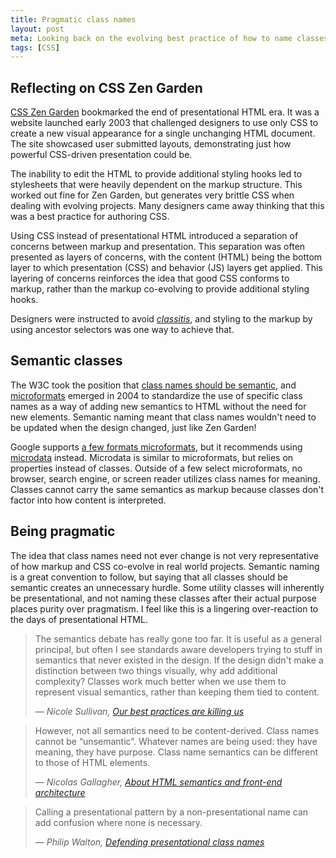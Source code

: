 ```yaml
---
title: Pragmatic class names
layout: post
meta: Looking back on the evolving best practice of how to name classes
tags: [CSS]
---
```


## Reflecting on CSS Zen Garden

[CSS Zen Garden](http://www.csszengarden.com/) bookmarked the end of presentational HTML era. It was a website launched early 2003 that challenged designers to use only CSS to create a new visual appearance for a single unchanging HTML document.  The site showcased user submitted layouts, demonstrating just how powerful CSS-driven presentation could be.

The inability to edit the HTML to provide additional styling hooks led to stylesheets that were heavily dependent on the markup structure. This worked out fine for Zen Garden, but generates very brittle CSS when dealing with evolving projects.  Many designers came away thinking that this was a best practice for authoring CSS.

Using CSS instead of presentational HTML introduced a separation of concerns between markup and presentation.  This separation was often presented as layers of concerns, with the content (HTML) being the bottom layer to which presentation (CSS) and behavior (JS) layers get applied.  This layering of concerns reinforces the idea that good CSS conforms to markup, rather than the markup co-evolving to provide additional styling hooks. 

Designers were instructed to avoid <em>[classitis](http://books.google.com/books?id=wUGTSdey6TwC&pg=PA184&lpg=PA184&dq=jeffrey+zeldman+classitis&source=bl&ots=bclYNIL3UW&sig=PBk96nV2mgiR4Ky4JxYdqvxCUzQ&hl=en&sa=X&ei=W-8XU4baB8HpoASazYCoDw&ved=0CDkQ6AEwAg#v=onepage&q=jeffrey%20zeldman%20classitis&f=false)</em>, and styling to the markup by using ancestor selectors was one way to achieve that.


## Semantic classes

The W3C took the position that [class names should be semantic](http://www.w3.org/QA/Tips/goodclassnames), and [microformats](http://en.wikipedia.org/wiki/Microformat) emerged in 2004 to standardize the use of specific class names as a way of adding new semantics to HTML without the need for new elements.  Semantic naming meant that class names wouldn't need to be updated when the design changed, just like Zen Garden!

Google supports [a few formats microformats](http://microformats.org/wiki/google-search), but it recommends using [microdata](http://schema.org/) instead.  Microdata is similar to microformats, but relies on properties instead of classes. Outside of a few select microformats, no browser, search engine, or screen reader utilizes class names for meaning.  Classes cannot carry the same semantics as markup because classes don't factor into how content is interpreted. 

## Being pragmatic

The idea that class names need not ever change is not very representative of how markup and CSS co-evolve in real world projects. Semantic naming is a great convention to follow, but saying that all classes should be semantic creates an unnecessary hurdle.  Some utility classes will inherently be presentational, and not naming these classes after their actual purpose places purity over pragmatism.  I feel like this is a lingering over-reaction to the days of presentational HTML.

<blockquote>
	<p>The semantics debate has really gone too far. It is useful as a general principal, but often I see standards aware developers trying to stuff in semantics that never existed in the design. If the design didn't make a distinction between two things visually, why add additional complexity? Classes work much better when we use them to represent visual semantics, rather than keeping them tied to content.</p>
	<footer><cite>— Nicole Sullivan, <a href='http://www.stubbornella.org/content/2011/04/28/our-best-practices-are-killing-us/'>Our best practices are killing us</a></cite></footer>
</blockquote>

<blockquote>
	<p>However, not all semantics need to be content-derived. Class names cannot be “unsemantic”. Whatever names are being used: they have meaning, they have purpose. Class name semantics can be different to those of HTML elements.</p>
	<footer><cite>— Nicolas Gallagher, <a href='http://nicolasgallagher.com/about-html-semantics-front-end-architecture/'>About HTML semantics and front-end architecture</a></cite></footer>
</blockquote>

<blockquote>
	<p>Calling a presentational pattern by a non-presentational name can add confusion where none is necessary.</p>
	<footer><cite>— Philip Walton, <a href='http://tympanus.net/codrops/2013/01/22/defending-presentational-class-names/'>Defending presentational class names</a></footer>
</blockquote>
